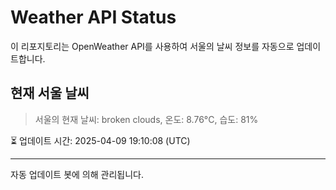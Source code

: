 
# Weather API Status

이 리포지토리는 OpenWeather API를 사용하여 서울의 날씨 정보를 자동으로 업데이트합니다.

## 현재 서울 날씨
> 서울의 현재 날씨: broken clouds, 온도: 8.76°C, 습도: 81%

⏳ 업데이트 시간: 2025-04-09 19:10:08 (UTC)

---
자동 업데이트 봇에 의해 관리됩니다.
